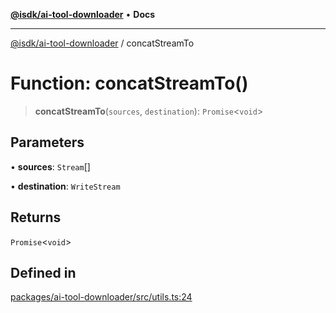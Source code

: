 [**@isdk/ai-tool-downloader**](../README.md) • **Docs**

***

[@isdk/ai-tool-downloader](../globals.md) / concatStreamTo

# Function: concatStreamTo()

> **concatStreamTo**(`sources`, `destination`): `Promise`\<`void`\>

## Parameters

• **sources**: `Stream`[]

• **destination**: `WriteStream`

## Returns

`Promise`\<`void`\>

## Defined in

[packages/ai-tool-downloader/src/utils.ts:24](https://github.com/isdk/ai-tool-download.js/blob/1180561ce090d8a20a34e4d599228106f8c15a5b/src/utils.ts#L24)
